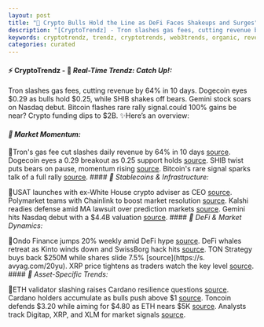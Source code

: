 ```yaml
---
layout: post
title: "🌅 Crypto Bulls Hold the Line as DeFi Faces Shakeups and Surges"
description: "[CryptoTrendz] - Tron slashes gas fees, cutting revenue by 64% in 10 days. Dogecoin eyes $0.29 as bulls hold $0.25, while SHIB shakes off bears. Gemini stock soars on Nasdaq debut. Bitcoin flashes rare rally signal.could 100% gains be near? Crypto funding dips to $2B."
keywords: cryptotrendz, trendz, cryptotrends, web3trends, organic, revenue, Crypto, Market, Stablecoin, XRP, Chainlink, Bitcoin, Ethereum, Dogecoin
categories: curated
---
```


#### ⚡ CryptoTrendz - 📌 *Real-Time Trendz: Catch Up!:*

Tron slashes gas fees, cutting revenue by 64% in 10 days. Dogecoin eyes $0.29 as bulls hold $0.25, while SHIB shakes off bears. Gemini stock soars on Nasdaq debut. Bitcoin flashes rare rally signal.could 100% gains be near? Crypto funding dips to $2B. ✨Here’s an overview:


#### *🔖  Market Momentum:*  

🔹Tron's gas fee cut slashes daily revenue by 64% in 10 days [source](https://s.avyag.com/h7po). Dogecoin eyes a 0.29 breakout as 0.25 support holds [source](https://s.avyag.com/pcy5). SHIB twist puts bears on pause, momentum rising [source](https://s.avyag.com/0chg). Bitcoin's rare signal sparks talk of a full rally [source](https://s.avyag.com/c7d1). #### *🔖  Stablecoins & Infrastructure:*  

🔹USAT launches with ex-White House crypto adviser as CEO [source](https://s.avyag.com/17x1). Polymarket teams with Chainlink to boost market resolution [source](https://s.avyag.com/gl01). Kalshi readies defense amid MA lawsuit over prediction markets [source](https://s.avyag.com/0p2c). Gemini hits Nasdaq debut with a $4.4B valuation [source](https://s.avyag.com/eena). #### *🔖  DeFi & Market Dynamics:*  

🔹Ondo Finance jumps 20% weekly amid DeFi hype [source](https://s.avyag.com/zfk6). DeFi whales retreat as Kinto winds down and SwissBorg hack hits [source](https://s.avyag.com/6ofh). TON Strategy buys back $250M while shares slide 7.5% [source](https://s. avyag.com/20yu). XRP price tightens as traders watch the key level [source](https://s.avyag.com/mo3l). #### *🔖  Asset-Specific Trends:*  

🔹ETH validator slashing raises Cardano resilience questions [source](https://s.avyag.com/2ls6). Cardano holders accumulate as bulls push above $1 [source](https://s.avyag.com/go7w). Toncoin defends $3.20 while aiming for $4.80 as ETH nears $5K [source](https://s.avyag.com/jouv). Analysts track Digitap, XRP, and XLM for market signals [source](https://s.avyag.com/a4gd).